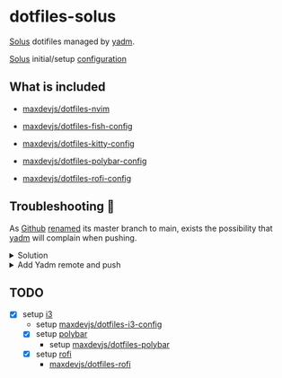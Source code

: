 # dotfiles-solus

[Solus](https://getsol.us/home/) dotifiles managed by [yadm](https://github.com/TheLocehiliosan/yadm).

[Solus](https://getsol.us/home/) initial/setup [configuration](https://github.com/maxdevjs/dotfiles-solus-config)

## What is included

- [maxdevjs/dotfiles-nvim](https://github.com/maxdevjs/dotfiles-nvim)

- [maxdevjs/dotfiles-fish-config](https://github.com/maxdevjs/dotfiles-fish-config)
- [maxdevjs/dotfiles-kitty-config](https://github.com/maxdevjs/dotfiles-kitty-config)
- [maxdevjs/dotfiles-polybar-config](https://github.com/maxdevjs/dotfiles-polybar-config)
- [maxdevjs/dotfiles-rofi-config](https://github.com/maxdevjs/dotfiles-rofi-config)

## Troubleshooting 🤪

As [Github](https://github.com/) [renamed](https://github.com/github/renaming) its master branch to main, exists the
possibility that [yadm](https://github.com/TheLocehiliosan/yadm) will complain
when pushing.

<details>
<summary>Solution</summary>

The solution will most likely be to move the `master` branch to `main`:

```yaml
$ branch -M main
```

The previous command renames the branch called `main` to `main` thanks to the `-m` flag.

```yaml
$ man git-branch
```

Now it should work 🥳:

```yaml
$ push -u origin main
```

</details>

<details>
<summary>Add Yadm remote and push</summary>

```yaml
$ yadm remote add origin https://github.com/maxdevjs/dotfiles-solus.git
$ yadm push -f -u origin main
```

</details>

## TODO

- [x] setup [i3](https://i3wm.org/)
   - setup [maxdevjs/dotfiles-i3-config](https://github.com/maxdevjs/dotfiles-i3-config)
  - [x] setup [polybar](https://github.com/polybar/polybar)
    - setup [maxdevjs/dotfiles-polybar](https://github.com/maxdevjs/dotfiles-polybar-config) 
  - [x] setup [rofi](https://github.com/davatorium/rofi)
    - [maxdevjs/dotfiles-rofi](https://github.com/maxdevjs/dotfiles-rofi-config)

